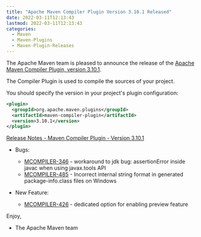 ```yaml
---
title: "Apache Maven Compiler Plugin Version 3.10.1 Released"
date: 2022-03-11T12:13:43
lastmod: 2022-03-11T12:13:43
categories:
  - Maven
  - Maven-Plugins
  - Maven-Plugin-Releases
---
```

The Apache Maven team is pleased to announce the release of the 
[Apache Maven Compiler Plugin, version 3.10.1](https://maven.apache.org/plugins/maven-compiler-plugin/).

The Compiler Plugin is used to compile the sources of your project. 

You should specify the version in your project's plugin configuration:

```xml
<plugin>
  <groupId>org.apache.maven.plugins</groupId>
  <artifactId>maven-compiler-plugin</artifactId>
  <version>3.10.1</version>
</plugin>
```

<!-- more -->

[Release Notes - Maven Compiler Plugin - Version 3.10.1](https://issues.apache.org/jira/secure/ReleaseNote.jspa?projectId=12317225&version=12343484)

* Bugs:
  * [MCOMPILER-346](https://issues.apache.org/jira/browse/MCOMPILER-346) - workaround to jdk bug: assertionError inside javac when using javax.tools API
  * [MCOMPILER-485](https://issues.apache.org/jira/browse/MCOMPILER-485) - Incorrect internal string format in generated package-info.class files on Windows

* New Feature:
  * [MCOMPILER-426](https://issues.apache.org/jira/browse/MCOMPILER-426) - dedicated option for enabling preview feature

Enjoy,
 
- The Apache Maven team
